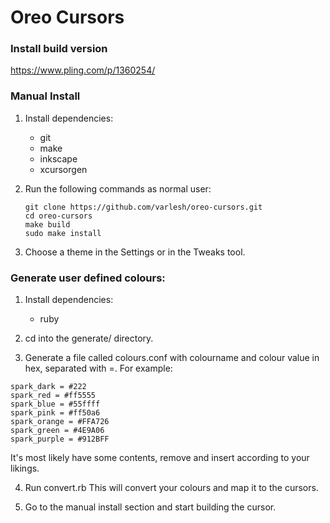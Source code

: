 # Oreo Cursors

### Install build version

https://www.pling.com/p/1360254/

### Manual Install

1. Install dependencies:

    - git
    - make
    - inkscape
    - xcursorgen

2. Run the following commands as normal user:

    ```
    git clone https://github.com/varlesh/oreo-cursors.git
    cd oreo-cursors
    make build
    sudo make install
    ```

3. Choose a theme in the Settings or in the Tweaks tool.

### Generate user defined colours:

1. Install dependencies:
    - ruby

2. cd into the generate/ directory.

3. Generate a file called colours.conf with colourname and colour value in hex, separated with =. For example:

```
spark_dark = #222
spark_red = #ff5555
spark_blue = #55ffff
spark_pink = #ff50a6
spark_orange = #FFA726
spark_green = #4E9A06
spark_purple = #912BFF
```
It's most likely have some contents, remove and insert according to your likings.


4. Run convert.rb This will convert your colours and map it to the cursors.

5. Go to the manual install section and start building the cursor.
